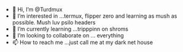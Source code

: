 - 👋 Hi, I’m @Turdmux
- 👀 I’m interested in ...termux, flipper zero and learning as mush as possible. Mush luv psilo headers
- 🌱 I’m currently learning ...tripppinn on shroms
- 💞️ I’m looking to collaborate on ... everything
- 📫 How to reach me ...just call me at my dark net house


<!---
Turdmux/Turdmux is a ✨ special ✨ repository because its `README.md` (this file) appears on your GitHub profile.
You can click the Preview link to take a look at your changes.
--->
